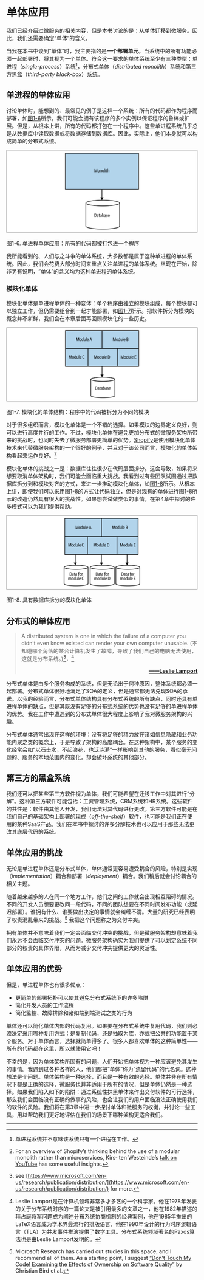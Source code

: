 # 单体应用
我们已经介绍过微服务的相关内容，但是本书讨论的是：从单体迁移到微服务。因此，我们还需要确定“单体”的含义。

当我在本书中谈到“单体”时，我主要指的是**一个部署单元**。当系统中的所有功能必须一起部署时，将其视为一个单体。符合这一要求的单体系统至少有三种类型：单进程（*single-process*）系统[^译注1]，分布式单体（*distributed monolith*）系统和第三方黑盒（*third-party black-box*）系统。

## 单进程的单体应用
讨论单体时，能想到的、最常见的例子是这样一个系统：所有的代码都作为程序而部署，如[图1-6](#f16)所示。我们可能会拥有该程序的多个实例以保证程序的鲁棒或扩展。但是，从根本上讲，所有的代码都打包在一个程序中。这些单进程系统几乎总是从数据库中读取数据或将数据存储到数据库。因此，实际上，他们本身就可以构成简单的分布式系统。

![](../images/1_6.png)

<span id='f16'>图1-6</span>. 单进程单体应用：所有的代码都被打包进一个程序

我所能看到的、人们与之斗争的单体系统，大多数都是属于这种单进程的单体系统。因此，我们会花费大部分时间来重点关注单进程的单体系统。从现在开始，除非另有说明，“单体”的含义均为这种单进程的单体系统。

### 模块化单体
模块化单体是单进程单体的一种变体：单个程序由独立的模块组成，每个模块都可以独立工作，但仍需要组合到一起才能部署，如[图1-7](#f17)所示。把软件拆分为模块的概念并不新鲜，我们会在本章后面再回顾模块化的一些历史。

![](../images/1_7.png)

<span id='f17'>图1-7</span>. 模块化的单体结构：程序中的代码被拆分为不同的模块

对于很多组织而言，模块化单体是一个不错的选择。如果模块的边界定义良好，则可以进行高度并行的工作。不过，模块化单体在避免更加分布式的微服务架构所带来的挑战时，也同时失去了微服务部署更简单的优势。[Shopify](https://www.shopify.com/)是使用模块化单体技术来代替微服务架构的一个很好的例子，并且对于该公司而言，模块化的单体架构看起来运作良好。[^3]

模块化单体的挑战之一是：数据库往往很少在代码层面拆分。这会导致，如果将来想要取消单体架构时，我们可能会面临重大挑战。我看到过有些团队试图通过把数据库拆分到和模块对齐的方式，来进一步推动模块化单体，如[图1-8](#f18)所示。从根本上讲，即使我们可以采用[图1-8](#f18)的方式让代码独立，但是对现有的单体进行[图1-8](#f18)所示的改造仍然具有很大的挑战性。如果想尝试做类似的事情，在第4章中探讨的许多模式可以为我们提供帮助。

![](../images/1_8.png)

<span id='f18'>图1-8</span>. 具有数据库拆分的模块化单体

## 分布式的单体应用
> A distributed system is one in which the failure of a computer you didn’t even know existed can render your own computer unusable. (不知道哪个角落的某台计算机发生了故障，导致了我们自己的电脑无法使用，这就是分布系统。)[^4]，[^译注2]
>
> [**<div align="right">——Leslie Lamport</div>**](http://www.lamport.org/)

分布式单体是由多个服务构成的系统，但是无论出于何种原因，整体系统都必须一起部署。分布式单体很好地满足了SOA的定义，但是通常都无法兑现SOA的承诺。以我的经验而言，分布式单体结构具有分布式系统的所有缺点，同时还具有单进程单体的缺点，但是其既没有足够的分布式系统的优势也没有足够的单进程单体的优势。我在工作中遭遇到的分布式单体很大程度上影响了我对微服务架构的兴趣。

分布式单体通常出现在这样的环境：没有将足够的精力放在诸如信息隐藏和业务功能内聚之类的概念上，于是导致了架构的高度耦合。在这种架构中，某个服务的变化经常会如“以石击水，不起浪花，也泛涟漪”一样影响到其他的服务，看似毫无问题的、服务的本地范围内的变化，却会破坏系统的其他部分。

## 第三方的黑盒系统
我们还可以把某些第三方软件视为单体，我们可能希望在迁移工作中对其进行“分解”。这种第三方软件可能包括：工资管理系统，CRM系统和HR系统。这些软件的共性是：软件由其他人开发，我们无法对其代码进行更改。第三方软件可能是在我们自己的基础架构上部署的现成（*off-the-shelf*）软件，也可能是我们正在使用的某种SaaS产品。我们在本书中探讨的许多分解技术也可以应用于那些无法更改其底层代码的系统。

## 单体应用的挑战
无论是单进程单体还是分布式单体，单体通常更容易遭受耦合的风险，特别是实现（*implementation*）耦合和部署（*deployment*）耦合。我们稍后就会讨论耦合的相关主题。

随着越来越多的人在同一个地方工作，他们之间的工作就会出现相互阻碍的情况。不同的开发人员想要更改同一段代码，不同的团队想要在不同时间发布功能（或延迟部署）。谁拥有什么、谁要做出决定的事情就会纠缠不清。大量的研究已经表明了权责混乱带来的挑战。[^5] 我把这个问题称之为交付冲突。

拥有单体并不意味着我们一定会面临交付冲突的挑战，但是微服务架构却意味着我们永远不会面临交付冲突的问题。微服务架构确实为我们提供了可以划定系统不同部分的权责的具体界限，从而为减少交付冲突提供更大的灵活性。

## 单体应用的优势
但是，单进程单体也有很多优点：
* 更简单的部署拓扑可以使其避免分布式系统下的许多陷阱
* 简化开发人员的工作流程
* 简化监控、故障排除和诸如端到端测试之类的行为

单体还可以简化单体内部的代码复用。如果要在分布式系统中复用代码，我们则必须决定采用哪种复用方式：是复制代码，还是抽取为库，亦或把公共的功能置于某个服务。对于单体而言，选择就简单得多了。很多人都喜欢单体的这种简单性——所有的代码都在这里，所以就使用它吧！

不幸的是，因为单体架构所固有的问题，人们开始把单体视为一种应该避免其发生的事情。我遇到过各种各样的人，他们都把“单体”称为“遗留代码”的代名词。这种想法是个问题。单体架构是一种选择，而且是一种有效的选择。单体并非在所有情况下都是正确的选择，微服务也并非适用于所有的情况，但是单体仍然是一种选择。<span id="ref_denigrating_monolith"></span>如果我们陷入如下的陷阱：通过系统性抹黑单体来作出交付软件的可行选择，那么我们会面临没有正确的做事的风险，也会让我们的用户面临没法正确使用我们的软件的风险。我们将在第3章中进一步探讨单体和微服务的权衡，并讨论一些工具，用以帮助我们更好地评估在我们的场景下哪种架构更适合我们。

---
[^3]: For an overview of Shopify’s thinking behind the use of a modular monolith rather than microservices, Kirs‐ ten Westeinde’s [talk on YouTube](https://www.youtube.com/watch?v=ISYKx8sa53g) has some useful insights.
[^4]: see [https://www.microsoft.com/en-us/research/publication/distribution/](https://www.microsoft.com/en-us/research/publication/distribution/) for more.
[^5]: Microsoft Research has carried out studies in this space, and I recommend all of them. As a starting point, I suggest [“Don’t Touch My Code! Examining the Effects of Ownership on Software Quality”](https://www.microsoft.com/en-us/research/publication/dont-touch-my-code-examining-the-effects-of-ownership-on-software-quality/) by Christian Bird et al.
[^译注1]: 单进程系统并不意味该系统只有一个进程在工作。
[^译注2]: Leslie Lamport是在计算机领域非常多才多艺的一个科学家。他在1978年发表的关于分布系统时序的一篇论文是被引用最多的文章之一，他在1982年描述的拜占庭将军问题成为阐述分布系统协商机制的经典案例，他在1985年推出的LaTeX语言成为学术界最流行的排版语言，他在1990年设计的行为时序逻辑语言（TLA）为并发事件推演提供了数学工具。分布式系统领域著名的Paxos算法也是由Leslie Lamport发明的。